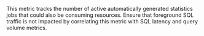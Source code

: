 This metric tracks the number of active automatically generated statistics jobs that could also be consuming resources. Ensure that foreground SQL traffic is not impacted by correlating this metric with SQL latency and query volume metrics.